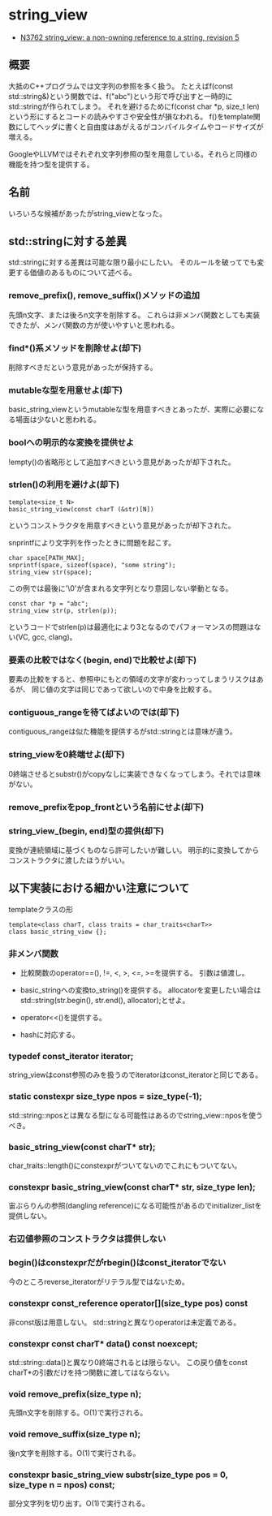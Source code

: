 ﻿# string_view

* [N3762 string_view: a non-owning reference to a string, revision 5](http://www.open-std.org/jtc1/sc22/wg21/docs/papers/2013/n3762.html)

## 概要

大抵のC++プログラムでは文字列の参照を多く扱う。
たとえばf(const std::string&)という関数では、f("abc")という形で呼び出すと一時的にstd::stringが作られてしまう。
それを避けるためにf(const char *p, size_t len)という形にするとコードの読みやすさや安全性が損なわれる。
f()をtemplate関数にしてヘッダに書くと自由度はあがえるがコンパイルタイムやコードサイズが増える。

GoogleやLLVMではそれぞれ文字列参照の型を用意している。それらと同様の機能を持つ型を提供する。

## 名前

いろいろな候補があったがstring_viewとなった。

## std::stringに対する差異

std::stringに対する差異は可能な限り最小にしたい。
そのルールを破ってでも変更する価値のあるものについて述べる。

### remove_prefix(), remove_suffix()メソッドの追加

先頭n文字、または後ろn文字を削除する。
これらは非メンバ関数としても実装できたが、メンバ関数の方が使いやすいと思われる。

### find*()系メソッドを削除せよ(却下)

削除すべきだという意見があったが保持する。

### mutableな型を用意せよ(却下)

basic_string_view<char>というmutableな型を用意すべきとあったが、実際に必要になる場面は少ないと思われる。

### boolへの明示的な変換を提供せよ

!empty()の省略形として追加すべきという意見があったが却下された。

### strlen()の利用を避けよ(却下)

    template<size_t N>
    basic_string_view(const charT (&str)[N])

というコンストラクタを用意すべきという意見があったが却下された。

snprintfにより文字列を作ったときに問題を起こす。

    char space[PATH_MAX];
    snprintf(space, sizeof(space), "some string");
    string_view str(space);

この例では最後に'\0'が含まれる文字列となり意図しない挙動となる。

    const char *p = "abc";
    string_view str(p, strlen(p));

というコードでstrlen(p)は最適化により3となるのでパフォーマンスの問題はない(VC, gcc, clang)。

### 要素の比較ではなく(begin, end)で比較せよ(却下)

要素の比較をすると、参照中にもとの領域の文字が変わっってしまうリスクはあるが、
同じ値の文字は同じであって欲しいので中身を比較する。

### contiguous_range<charT>を待てばよいのでは(却下)

contiguous_range<charT>は似た機能を提供するがstd::stringとは意味が違う。

### string_viewを0終端せよ(却下)

0終端させるとsubstr()がcopyなしに実装できなくなってしまう。それでは意味がない。

### remove_prefixをpop_frontという名前にせよ(却下)

### string_view_(begin, end)型の提供(却下)

変換が連続領域に基づくものなら許可したいが難しい。
明示的に変換してからコンストラクタに渡したほうがいい。

## 以下実装における細かい注意について

templateクラスの形

    template<class charT, class traits = char_traits<charT>>
    class basic_string_view {};

### 非メンバ関数

* 比較関数のoperator==(), !=, <, >, <=, >=を提供する。
引数は値渡し。

* basic_stringへの変換to_string()を提供する。
  allocatorを変更したい場合はstd::string(str.begin(), str.end(), allocator);とせよ。
* operator<<()を提供する。
* hashに対応する。

### typedef const_iterator iterator;

string_viewはconst参照のみを扱うのでiteratorはconst_iteratorと同じである。

### static constexpr size_type npos = size_type(-1);

std::string::nposとは異なる型になる可能性はあるのでstring_view::nposを使うべき。

### basic_string_view(const charT* str);

char_traits::length()にconstexprがついてないのでこれにもついてない。

### constexpr basic_string_view(const charT* str, size_type len);

宙ぶらりんの参照(dangling reference)になる可能性があるのでinitializer_listを提供しない。

### 右辺値参照のコンストラクタは提供しない

### begin()はconstexprだがrbegin()はconst_iteratorでない

今のところreverse_iteratorがリテラル型ではないため。

### constexpr const_reference operator[](size_type pos) const

非const版は用意しない。
std::stringと異なりoperator[](size())は未定義である。

### constexpr const charT* data() const noexcept;

std::string::data()と異なり0終端されるとは限らない。
この戻り値をconst charT*の引数だけを持つ関数に渡してはならない。

### void remove_prefix(size_type n);

先頭n文字を削除する。O(1)で実行される。

### void remove_suffix(size_type n);

後n文字を削除する。O(1)で実行される。

### constexpr basic_string_view substr(size_type pos = 0, size_type n = npos) const;

部分文字列を切り出す。O(1)で実行される。
